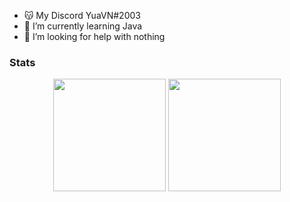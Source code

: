 - 😽 My Discord YuaVN#2003
- 🌱 I’m currently learning Java
- 🤔 I’m looking for help with nothing



### Stats
<div align="center">
  <img height="180em" src="https://github-readme-stats.vercel.app/api?username=YuaVN&count_private=true&show_icons=true&theme=dark" />
  <img height="180em" src="https://github-readme-stats.vercel.app/api/top-langs/?username=YuaVN&theme=dark&layout=compact&langs_count=6" />
</div>
